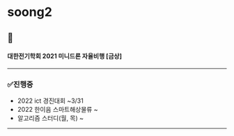 # soong2
## 🎉
#### 대한전기학회 2021 미니드론 자율비행 [금상]

--------------------------------------------------

### ✅진행중
  + 2022 ict 경진대회 ~3/31
  + 2022 한이음 스마트해상물류 ~
  + 알고리즘 스터디(월, 목) ~

--------------------------------------------------

